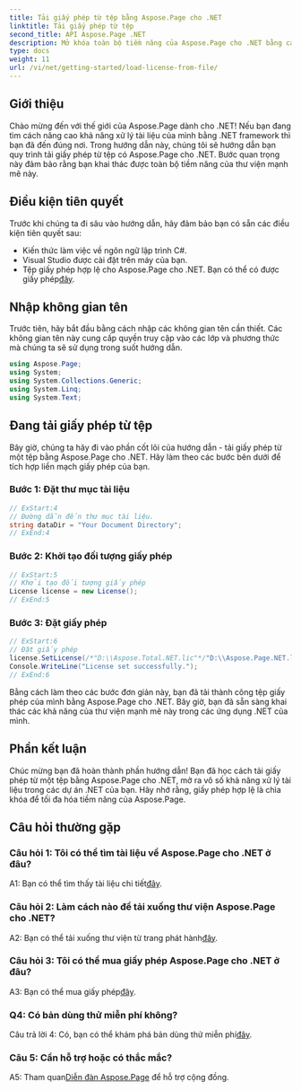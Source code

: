 ```yaml
---
title: Tải giấy phép từ tệp bằng Aspose.Page cho .NET
linktitle: Tải giấy phép từ tệp
second_title: API Aspose.Page .NET
description: Mở khóa toàn bộ tiềm năng của Aspose.Page cho .NET bằng cách nắm vững nghệ thuật tải giấy phép từ các tệp. Nâng cao khả năng xử lý tài liệu của bạn một cách liền mạch.
type: docs
weight: 11
url: /vi/net/getting-started/load-license-from-file/
---
```

## Giới thiệu

Chào mừng đến với thế giới của Aspose.Page dành cho .NET! Nếu bạn đang tìm cách nâng cao khả năng xử lý tài liệu của mình bằng .NET framework thì bạn đã đến đúng nơi. Trong hướng dẫn này, chúng tôi sẽ hướng dẫn bạn quy trình tải giấy phép từ tệp có Aspose.Page cho .NET. Bước quan trọng này đảm bảo rằng bạn khai thác được toàn bộ tiềm năng của thư viện mạnh mẽ này.

## Điều kiện tiên quyết

Trước khi chúng ta đi sâu vào hướng dẫn, hãy đảm bảo bạn có sẵn các điều kiện tiên quyết sau:

- Kiến thức làm việc về ngôn ngữ lập trình C#.
- Visual Studio được cài đặt trên máy của bạn.
-  Tệp giấy phép hợp lệ cho Aspose.Page cho .NET. Bạn có thể có được giấy phép[đây](https://purchase.aspose.com/buy).

## Nhập không gian tên

Trước tiên, hãy bắt đầu bằng cách nhập các không gian tên cần thiết. Các không gian tên này cung cấp quyền truy cập vào các lớp và phương thức mà chúng ta sẽ sử dụng trong suốt hướng dẫn.

```csharp
using Aspose.Page;
using System;
using System.Collections.Generic;
using System.Linq;
using System.Text;
```

## Đang tải giấy phép từ tệp

Bây giờ, chúng ta hãy đi vào phần cốt lõi của hướng dẫn - tải giấy phép từ một tệp bằng Aspose.Page cho .NET. Hãy làm theo các bước bên dưới để tích hợp liền mạch giấy phép của bạn.

### Bước 1: Đặt thư mục tài liệu

```csharp
// ExStart:4
// Đường dẫn đến thư mục tài liệu.
string dataDir = "Your Document Directory";
// ExEnd:4
```

### Bước 2: Khởi tạo đối tượng giấy phép

```csharp
// ExStart:5
// Khởi tạo đối tượng giấy phép
License license = new License();
// ExEnd:5
```

### Bước 3: Đặt giấy phép

```csharp
// ExStart:6
// Đặt giấy phép
license.SetLicense(/*"D:\\Aspose.Total.NET.lic"*/"D:\\Aspose.Page.NET.lic");
Console.WriteLine("License set successfully.");
// ExEnd:6
```

Bằng cách làm theo các bước đơn giản này, bạn đã tải thành công tệp giấy phép của mình bằng Aspose.Page cho .NET. Bây giờ, bạn đã sẵn sàng khai thác các khả năng của thư viện mạnh mẽ này trong các ứng dụng .NET của mình.

## Phần kết luận

Chúc mừng bạn đã hoàn thành phần hướng dẫn! Bạn đã học cách tải giấy phép từ một tệp bằng Aspose.Page cho .NET, mở ra vô số khả năng xử lý tài liệu trong các dự án .NET của bạn. Hãy nhớ rằng, giấy phép hợp lệ là chìa khóa để tối đa hóa tiềm năng của Aspose.Page.


## Câu hỏi thường gặp

### Câu hỏi 1: Tôi có thể tìm tài liệu về Aspose.Page cho .NET ở đâu?

 A1: Bạn có thể tìm thấy tài liệu chi tiết[đây](https://reference.aspose.com/page/net/).

### Câu hỏi 2: Làm cách nào để tải xuống thư viện Aspose.Page cho .NET?

 A2: Bạn có thể tải xuống thư viện từ trang phát hành[đây](https://releases.aspose.com/page/net/).

### Câu hỏi 3: Tôi có thể mua giấy phép Aspose.Page cho .NET ở đâu?

 A3: Bạn có thể mua giấy phép[đây](https://purchase.aspose.com/buy).

### Q4: Có bản dùng thử miễn phí không?

 Câu trả lời 4: Có, bạn có thể khám phá bản dùng thử miễn phí[đây](https://releases.aspose.com/).

### Câu 5: Cần hỗ trợ hoặc có thắc mắc? 

 A5: Tham quan[Diễn đàn Aspose.Page](https://forum.aspose.com/c/page/39) để hỗ trợ cộng đồng.